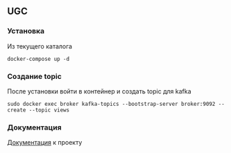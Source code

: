 ## UGC

### Установка
 Из текущего каталога
 ```shell
docker-compose up -d
```
### Создание topic
После установки войти в контейнер и создать topic для kafka
 ```shell
sudo docker exec broker kafka-topics --bootstrap-server broker:9092 --create --topic views
```

### Документация
[Документация](http://localhost:8001/api/openapi) к проекту
